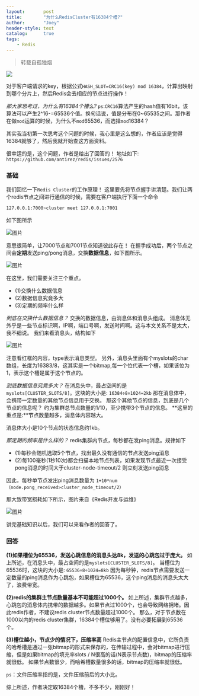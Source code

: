 ```yaml
---
layout:       post
title:        "为什么RedisCluster有16384个槽?"
author:       "Joey"
header-style: text
catalog:      true
tags:
    - Redis
---
```


> 转载自孤独烟

![](https://note.youdao.com/yws/api/personal/file/WEB6ad7346a5e313b4ef41d2fb204fa12d0?method=download&shareKey=cf2e5eb203d1d989b509a46e21fed6dd)

对于客户端请求的key，根据公式`HASH_SLOT=CRC16(key) mod 16384`，计算出映射到哪个分片上，然后Redis会去相应的节点进行操作！

*那大家思考过，为什么有16384个槽么?*
`ps`:`CRC16`算法产生的hash值有16bit，该算法可以产生2^16-=65536个值。换句话说，值是分布在0~65535之间。那作者在做`mod`运算的时候，为什么不`mod`65536，而选择`mod`16384？

其实我当初第一次思考这个问题的时候，我心里是这么想的，作者应该是觉得16384就够了，然后我就开始查这方面资料。

很幸运的是，这个问题，作者是给出了回答的！
地址如下:
`https://github.com/antirez/redis/issues/2576`

### 基础

我们回忆一下`Redis Cluster`的工作原理！
这里要先将节点握手讲清楚。我们让两个redis节点之间进行通信的时候，需要在客户端执行下面一个命令

```bash
127.0.0.1:7000>cluster meet 127.0.0.1:7001
```

如下图所示

![图片](https://note.youdao.com/yws/api/personal/file/WEB7e6a69d5274557e1d754c0da63b39d06?method=download&shareKey=41403edf8272570c2925b0cf980f2020)

意思很简单，让7000节点和7001节点知道彼此存在！
在握手成功后，两个节点之间会**定期**发送ping/pong消息，交换**数据信息**，如下图所示。

![图片](https://note.youdao.com/yws/api/personal/file/WEB76aa6ace5cf6076f751670a44ba30ae0?method=download&shareKey=c826e172945735b279aa8e858dd0b877)



在这里，我们需要关注三个重点。

- (1)交换什么数据信息
- (2)数据信息究竟多大
- (3)定期的频率什么样

*到底在交换什么数据信息？*
交换的数据信息，由消息体和消息头组成。
消息体无外乎是一些节点标识啊，IP啊，端口号啊，发送时间啊。这与本文关系不是太大，我不细说。
我们来看消息头，结构如下

![图片](https://note.youdao.com/yws/api/personal/file/WEB4cf6f9cc42ce5a50f81a3def33cb0e36?method=download&shareKey=8b08ae2e64d261591f81fa42db1c8eb9)

注意看红框的内容，type表示消息类型。
另外，消息头里面有个myslots的char数组，长度为16383/8，这其实是一个bitmap,每一个位代表一个槽，如果该位为1，表示这个槽是属于这个节点的。

*到底数据信息究竟多大？*
在消息头中，最占空间的是`myslots[CLUSTER_SLOTS/8]`。这块的大小是:
`16384÷8÷1024=2kb`
那在消息体中，会携带一定数量的其他节点信息用于交换。
那这个其他节点的信息，到底是几个节点的信息呢？
约为集群总节点数量的1/10，至少携带3个节点的信息。
**这里的重点是:**节点数量越多，消息体内容越大。

消息体大小是10个节点的状态信息约1kb。

*那定期的频率是什么样的？*
redis集群内节点，每秒都在发ping消息。规律如下

- (1)每秒会随机选取5个节点，找出最久没有通信的节点发送ping消息
- (2)每100毫秒(1秒10次)都会扫描本地节点列表，如果发现节点最近一次接受pong消息的时间大于cluster-node-timeout/2 则立刻发送ping消息

因此，每秒单节点发出ping消息数量为
`1+10*num（node.pong_received>cluster_node_timeout/2）`

那大致带宽损耗如下所示，图片来自《Redis开发与运维》

![图片](https://note.youdao.com/yws/api/personal/file/WEBc1b1bd0a2c7eaeaab6110d83f166e344?method=download&shareKey=bbb97324fa5d57c28ad44d73ea84b9b5)

讲完基础知识以后，我们可以来看作者的回答了。

### 回答

**(1)如果槽位为65536，发送心跳信息的消息头达8k，发送的心跳包过于庞大。**
如上所述，在消息头中，最占空间的是`myslots[CLUSTER_SLOTS/8]`。
当槽位为65536时，这块的大小是:
`65536÷8÷1024=8kb`
因为每秒钟，redis节点需要发送一定数量的ping消息作为心跳包，如果槽位为65536，这个ping消息的消息头太大了，浪费带宽。

**(2)redis的集群主节点数量基本不可能超过1000个。**
如上所述，集群节点越多，心跳包的消息体内携带的数据越多。如果节点过1000个，也会导致网络拥堵。因此redis作者，不建议redis cluster节点数量超过1000个。
那么，对于节点数在1000以内的redis cluster集群，16384个槽位够用了。没有必要拓展到65536个。

**(3)槽位越小，节点少的情况下，压缩率高**
Redis主节点的配置信息中，它所负责的哈希槽是通过一张bitmap的形式来保存的，在传输过程中，会对bitmap进行压缩，但是如果bitmap的填充率slots / N很高的话(N表示节点数)，bitmap的压缩率就很低。
如果节点数很少，而哈希槽数量很多的话，bitmap的压缩率就很低。

`ps`：文件压缩率指的是，文件压缩前后的大小比。

综上所述，作者决定取16384个槽，不多不少，刚刚好！
